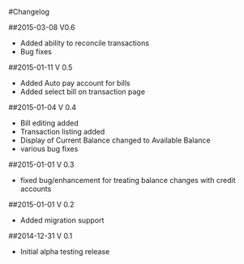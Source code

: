 #Changelog

##2015-03-08 V0.6
* Added ability to reconcile transactions
* Bug fixes

##2015-01-11 V 0.5
* Added Auto pay account for bills
* Added select bill on transaction page

##2015-01-04 V 0.4
* Bill editing added
* Transaction listing added
* Display of Current Balance changed to Available Balance
* various bug fixes

##2015-01-01 V 0.3
* fixed bug/enhancement for treating balance changes with credit accounts

##2015-01-01 V 0.2
* Added migration support

##2014-12-31 V 0.1
* Initial alpha testing release